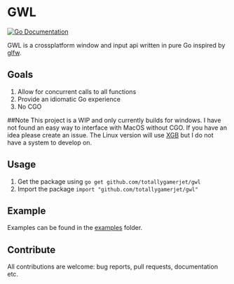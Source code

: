 GWL
======
[![Go Documentation](http://img.shields.io/badge/go-documentation-blue.svg?style=flat-square)][godocs]

[godocs]: http://godoc.org/github.com/totallygamerjet/gwl
GWL is a crossplatform window and input api written in pure Go inspired by [glfw](https://github.com/glfw/glfw).

## Goals
1. Allow for concurrent calls to all functions
2. Provide an idiomatic Go experience
3. No CGO

##Note
This project is a WIP and only currently builds for windows. I have not found
an easy way to interface with MacOS without CGO. If you have an idea please
create an issue. The Linux version will use [XGB](https://github.com/BurntSushi/xgb)
but I do not have a system to develop on.

## Usage
1. Get the package using `go get github.com/totallygamerjet/gwl`
3. Import the package `import "github.com/totallygamerjet/gwl"`

## Example
Examples can be found in the [examples](https://github.com/TotallyGamerJet/gwl/tree/master/examples) folder.

## Contribute
All contributions are welcome: bug reports, pull requests, documentation etc.
